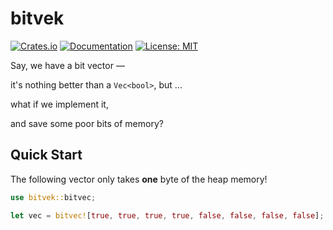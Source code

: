 # bitvek

[![Crates.io](https://img.shields.io/crates/v/bitvek.svg)](https://crates.io/crates/bitvek)
[![Documentation](https://docs.rs/bitvek/badge.svg)](https://docs.rs/bitvek)
[![License: MIT](https://img.shields.io/badge/License-MIT-blue.svg)](https://opensource.org/licenses/MIT)

Say, we have a bit vector —

it's nothing better than a `Vec<bool>`, but ...

what if we implement it,

and save some poor bits of memory?

## Quick Start

The following vector only takes **one** byte of the heap memory!

```rust
use bitvek::bitvec;

let vec = bitvec![true, true, true, true, false, false, false, false];
```
